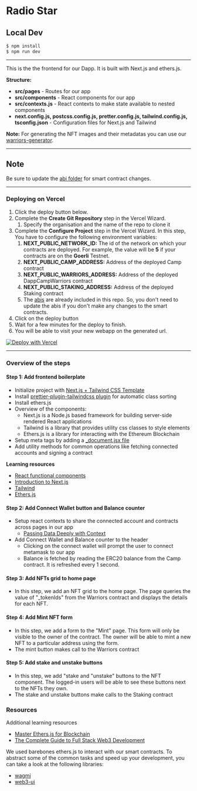 # Radio Star

## Local Dev

```bash
$ npm install
$ npm run dev
```

---


This is the the frontend for our Dapp. It is built with Next.js and ethers.js.

**Structure:**

- **src/pages** - Routes for our app
- **src/components** - React components for our app
- **src/contexts.js** - React contexts to make state available to nested components
- **next.config.js, postcss.config.js, pretter.config.js, tailwind.config.js, tsconfig.json** - Configuration files for Next.js and Tailwind

**Note:** For generating the NFT images and their metadatas you can use our [warriors-generator](https://github.com/DappCamp-Cohort-2/dappcamp-warriors/tree/main/warriors-generator).

---

## Note

Be sure to update the [abi folder](frontend/src/data/abis) for smart contract changes.

---

### Deploying on Vercel

1. Click the deploy button below.
1. Complete the **Create Git Repository** step in the Vercel Wizard.
   1. Specify the organisation and the name of the repo to clone it
1. Complete the **Configure Project** step in the Vercel Wizard. In this step, You have to configure the following environment variables:
   1. **NEXT_PUBLIC_NETWORK_ID:** The id of the network on which your contracts are deployed. For example, the value will be **5** if your contracts are on the **Goerli** Testnet.
   1. **NEXT_PUBLIC_CAMP_ADDRESS:** Address of the deployed Camp contract
   1. **NEXT_PUBLIC_WARRIORS_ADDRESS:** Address of the deployed DappCampWarriors contract
   1. **NEXT_PUBLIC_STAKING_ADDRESS:** Address of the deployed Staking contract
   1. The [abis](src/data/abis) are already included in this repo. So, you don't need to update the abis if you don't make any changes to the smart contracts.
1. Click on the deploy button
1. Wait for a few minutes for the deploy to finish.
1. You will be able to visit your new webapp on the generated url.

[![Deploy with Vercel](https://vercel.com/button)](https://vercel.com/new/clone?repository-url=https%3A%2F%2Fgithub.com%2FDappCamp-Cohort-4%2Fdappcamp-warriors-frontend&env=NEXT_PUBLIC_NETWORK_ID,NEXT_PUBLIC_CAMP_ADDRESS,NEXT_PUBLIC_WARRIORS_ADDRESS,NEXT_PUBLIC_STAKING_ADDRESS)

---

### Overview of the steps

#### Step 1: Add frontend boilerplate

- Initialize project with [Next.js + Tailwind CSS Template](https://github.com/vercel/next.js/tree/c3e5caf1109a2eb42801de23fc78e42a08e5da6e/examples/with-tailwindcss)
- Install [prettier-plugin-tailwindcss plugin](https://github.com/tailwindlabs/prettier-plugin-tailwindcss) for automatic class sorting
- Install ethers.js
- Overview of the components:
  - Next.js is a Node.js based framework for building server-side rendered React applications
  - Tailwind is a library that provides utility css classes to style elements
  - Ethers.js is a library for interacting with the Ethereum Blockchain
- Setup meta tags by adding a [\_document.jsx file](https://nextjs.org/docs/advanced-features/custom-document)
- Add utility methods for common operations like fetching connected accounts and signing a contract

**Learning resources**

- [React functional components](https://beta.reactjs.org/)
- [Introduction to Next.js](https://nextjs.org/learn/foundations/about-nextjs)
- [Tailwind](https://tailwindcss.com/docs/utility-first)
- [Ethers.js](https://docs.ethers.io)

#### Step 2: Add Connect Wallet button and Balance counter

- Setup react contexts to share the connected account and contracts across pages in our app
  - [Passing Data Deeply with Context](https://beta.reactjs.org/learn/passing-data-deeply-with-context)
- Add Connect Wallet and Balance counter to the header
  - Clicking on the connect wallet will prompt the user to connect metamask to our app
  - Balance is fetched by reading the ERC20 balance from the Camp contract. It is refreshed every 1 second.

#### Step 3: Add NFTs grid to home page

- In this step, we add an NFT grid to the home page. The page queries the value of "\_tokenIds" from the Warriors contract and displays the details for each NFT.

#### Step 4: Add Mint NFT form

- In this step, we add a form to the "Mint" page. This form will only be visible to the owner of the contract. The owner will be able to mint a new NFT to a particular address using the form.
- The mint button makes call to the Warriors contract

#### Step 5: Add stake and unstake buttons

- In this step, we add "stake and "unstake" buttons to the NFT component. The logged-in users will be able to see these buttons next to the NFTs they own.
- The stake and unstake buttons make calls to the Staking contract

### Resources

Additional learning resources

- [Master Ethers.js for Blockchain](https://www.youtube.com/watch?v=yk7nVp5HTCk)
- [The Complete Guide to Full Stack Web3 Development](https://www.youtube.com/watch?v=nRMo5jjgCr4&t)

We used barebones ethers.js to interact with our smart contracts. To abstract some of the common tasks and speed up your development, you can take a look at the following libraries:

- [wagmi](https://github.com/tmm/wagmi)
- [web3-ui](https://github.com/developer-DAO/web3-ui)
